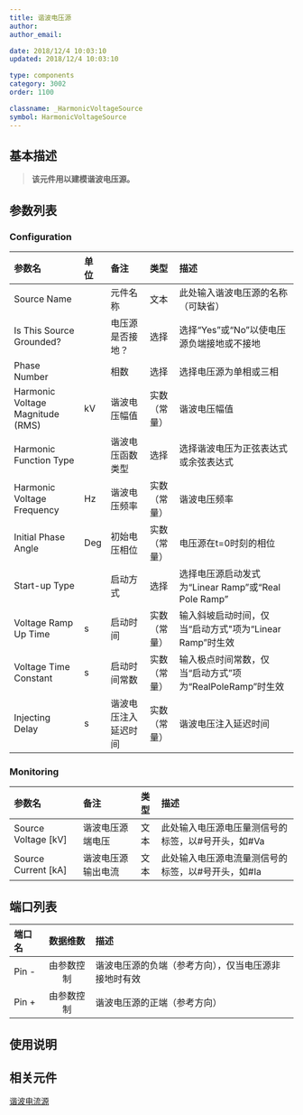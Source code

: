 ```yaml
---
title: 谐波电压源
author: 
author_email:

date: 2018/12/4 10:03:10
updated: 2018/12/4 10:03:10

type: components
category: 3002
order: 1100

classname: _HarmonicVoltageSource
symbol: HarmonicVoltageSource
---
```

## 基本描述


> **该元件用以建模谐波电压源。**

## 参数列表
### Configuration
| 参数名 | 单位 | 备注 | 类型 | 描述 |
| :--- | :--- | :--- | :--: | :--- |
| Source Name |  | 元件名称 | 文本 | 此处输入谐波电压源的名称（可缺省） |
| Is This Source Grounded? |  | 电压源是否接地？ | 选择 | 选择“Yes”或“No”以使电压源负端接地或不接地 |
| Phase Number |  | 相数 | 选择 | 选择电压源为单相或三相 |
| Harmonic Voltage Magnitude (RMS) | kV | 谐波电压幅值 | 实数（常量）| 谐波电压幅值 |
| Harmonic Function Type |  | 谐波电压函数类型 | 选择 | 选择谐波电压为正弦表达式或余弦表达式 |
| Harmonic Voltage Frequency | Hz | 谐波电压频率 | 实数（常量） | 谐波电压频率 |
| Initial Phase Angle | Deg | 初始电压相位 | 实数（常量） | 电压源在t=0时刻的相位 |
| Start-up Type |  | 启动方式 | 选择 | 选择电压源启动发式为“Linear Ramp”或“Real Pole Ramp” |
| Voltage Ramp Up Time | s | 启动时间 | 实数（常量） | 输入斜坡启动时间，仅当“启动方式"项为“Linear Ramp”时生效 |
| Voltage Time Constant | s | 启动时间常数 | 实数（常量） | 输入极点时间常数，仅当“启动方式”项为“RealPoleRamp”时生效 |
| Injecting Delay | s | 谐波电压注入延迟时间 | 实数（常量） | 谐波电压注入延迟时间 |

### Monitoring
| 参数名 | 备注 | 类型 | 描述 |
| :--- | :--- | :--: | :--- |
| Source Voltage \[kV\] | 谐波电压源端电压 | 文本 |  此处输入电压源电压量测信号的标签，以#号开头，如#Va |
| Source Current \[kA\] | 谐波电压源输出电流 | 文本 | 此处输入电压源电流量测信号的标签，以#号开头，如#Ia |

## 端口列表

| 端口名 | 数据维数 | 描述 |
| :--- | :--:  | :--- |
| Pin - | 由参数控制 |谐波电压源的负端（参考方向），仅当电压源非接地时有效 |
| Pin + | 由参数控制 |谐波电压源的正端（参考方向）|


## 使用说明


## 相关元件

[谐波电流源](comp_HarmonicCurrentSource.md)
